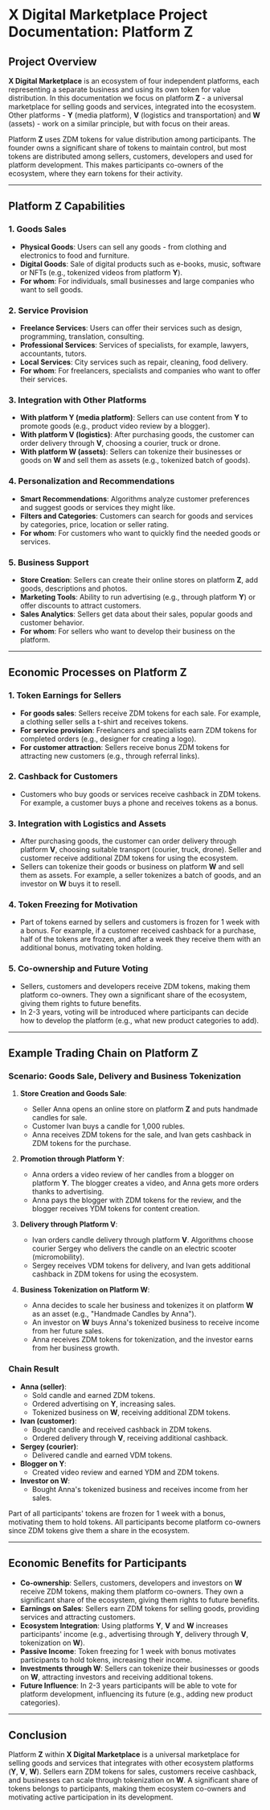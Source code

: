 # X Digital Marketplace Project Documentation: Platform Z

## Project Overview
**X Digital Marketplace** is an ecosystem of four independent platforms, each representing a separate business and using its own token for value distribution. In this documentation we focus on platform **Z** - a universal marketplace for selling goods and services, integrated into the ecosystem. Other platforms - **Y** (media platform), **V** (logistics and transportation) and **W** (assets) - work on a similar principle, but with focus on their areas.

Platform **Z** uses ZDM tokens for value distribution among participants. The founder owns a significant share of tokens to maintain control, but most tokens are distributed among sellers, customers, developers and used for platform development. This makes participants co-owners of the ecosystem, where they earn tokens for their activity.

---

## Platform Z Capabilities

### 1. Goods Sales
- **Physical Goods**: Users can sell any goods - from clothing and electronics to food and furniture.
- **Digital Goods**: Sale of digital products such as e-books, music, software or NFTs (e.g., tokenized videos from platform **Y**).
- **For whom**: For individuals, small businesses and large companies who want to sell goods.

### 2. Service Provision
- **Freelance Services**: Users can offer their services such as design, programming, translation, consulting.
- **Professional Services**: Services of specialists, for example, lawyers, accountants, tutors.
- **Local Services**: City services such as repair, cleaning, food delivery.
- **For whom**: For freelancers, specialists and companies who want to offer their services.

### 3. Integration with Other Platforms
- **With platform Y (media platform)**: Sellers can use content from **Y** to promote goods (e.g., product video review by a blogger).
- **With platform V (logistics)**: After purchasing goods, the customer can order delivery through **V**, choosing a courier, truck or drone.
- **With platform W (assets)**: Sellers can tokenize their businesses or goods on **W** and sell them as assets (e.g., tokenized batch of goods).

### 4. Personalization and Recommendations
- **Smart Recommendations**: Algorithms analyze customer preferences and suggest goods or services they might like.
- **Filters and Categories**: Customers can search for goods and services by categories, price, location or seller rating.
- **For whom**: For customers who want to quickly find the needed goods or services.

### 5. Business Support
- **Store Creation**: Sellers can create their online stores on platform **Z**, add goods, descriptions and photos.
- **Marketing Tools**: Ability to run advertising (e.g., through platform **Y**) or offer discounts to attract customers.
- **Sales Analytics**: Sellers get data about their sales, popular goods and customer behavior.
- **For whom**: For sellers who want to develop their business on the platform.

---

## Economic Processes on Platform Z

### 1. Token Earnings for Sellers
- **For goods sales**: Sellers receive ZDM tokens for each sale. For example, a clothing seller sells a t-shirt and receives tokens.
- **For service provision**: Freelancers and specialists earn ZDM tokens for completed orders (e.g., designer for creating a logo).
- **For customer attraction**: Sellers receive bonus ZDM tokens for attracting new customers (e.g., through referral links).

### 2. Cashback for Customers
- Customers who buy goods or services receive cashback in ZDM tokens. For example, a customer buys a phone and receives tokens as a bonus.

### 3. Integration with Logistics and Assets
- After purchasing goods, the customer can order delivery through platform **V**, choosing suitable transport (courier, truck, drone). Seller and customer receive additional ZDM tokens for using the ecosystem.
- Sellers can tokenize their goods or business on platform **W** and sell them as assets. For example, a seller tokenizes a batch of goods, and an investor on **W** buys it to resell.

### 4. Token Freezing for Motivation
- Part of tokens earned by sellers and customers is frozen for 1 week with a bonus. For example, if a customer received cashback for a purchase, half of the tokens are frozen, and after a week they receive them with an additional bonus, motivating token holding.

### 5. Co-ownership and Future Voting
- Sellers, customers and developers receive ZDM tokens, making them platform co-owners. They own a significant share of the ecosystem, giving them rights to future benefits.
- In 2-3 years, voting will be introduced where participants can decide how to develop the platform (e.g., what new product categories to add).

---

## Example Trading Chain on Platform Z

### Scenario: Goods Sale, Delivery and Business Tokenization
1. **Store Creation and Goods Sale**:
   - Seller Anna opens an online store on platform **Z** and puts handmade candles for sale.
   - Customer Ivan buys a candle for 1,000 rubles.
   - Anna receives ZDM tokens for the sale, and Ivan gets cashback in ZDM tokens for the purchase.

2. **Promotion through Platform Y**:
   - Anna orders a video review of her candles from a blogger on platform **Y**. The blogger creates a video, and Anna gets more orders thanks to advertising.
   - Anna pays the blogger with ZDM tokens for the review, and the blogger receives YDM tokens for content creation.

3. **Delivery through Platform V**:
   - Ivan orders candle delivery through platform **V**. Algorithms choose courier Sergey who delivers the candle on an electric scooter (micromobility).
   - Sergey receives VDM tokens for delivery, and Ivan gets additional cashback in ZDM tokens for using the ecosystem.

4. **Business Tokenization on Platform W**:
   - Anna decides to scale her business and tokenizes it on platform **W** as an asset (e.g., "Handmade Candles by Anna").
   - An investor on **W** buys Anna's tokenized business to receive income from her future sales.
   - Anna receives ZDM tokens for tokenization, and the investor earns from her business growth.

### Chain Result
- **Anna (seller)**:
  - Sold candle and earned ZDM tokens.
  - Ordered advertising on **Y**, increasing sales.
  - Tokenized business on **W**, receiving additional ZDM tokens.
- **Ivan (customer)**:
  - Bought candle and received cashback in ZDM tokens.
  - Ordered delivery through **V**, receiving additional cashback.
- **Sergey (courier)**:
  - Delivered candle and earned VDM tokens.
- **Blogger on Y**:
  - Created video review and earned YDM and ZDM tokens.
- **Investor on W**:
  - Bought Anna's tokenized business and receives income from her sales.

Part of all participants' tokens are frozen for 1 week with a bonus, motivating them to hold tokens. All participants become platform co-owners since ZDM tokens give them a share in the ecosystem.

---

## Economic Benefits for Participants
- **Co-ownership**: Sellers, customers, developers and investors on **W** receive ZDM tokens, making them platform co-owners. They own a significant share of the ecosystem, giving them rights to future benefits.
- **Earnings on Sales**: Sellers earn ZDM tokens for selling goods, providing services and attracting customers.
- **Ecosystem Integration**: Using platforms **Y**, **V** and **W** increases participants' income (e.g., advertising through **Y**, delivery through **V**, tokenization on **W**).
- **Passive Income**: Token freezing for 1 week with bonus motivates participants to hold tokens, increasing their income.
- **Investments through W**: Sellers can tokenize their businesses or goods on **W**, attracting investors and receiving additional tokens.
- **Future Influence**: In 2-3 years participants will be able to vote for platform development, influencing its future (e.g., adding new product categories).

---

## Conclusion
Platform **Z** within **X Digital Marketplace** is a universal marketplace for selling goods and services that integrates with other ecosystem platforms (**Y**, **V**, **W**). Sellers earn ZDM tokens for sales, customers receive cashback, and businesses can scale through tokenization on **W**. A significant share of tokens belongs to participants, making them ecosystem co-owners and motivating active participation in its development.